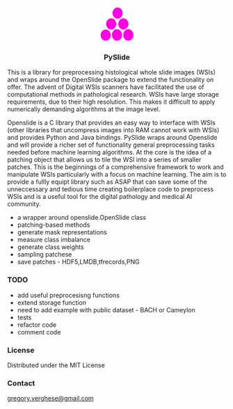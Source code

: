 
<!-- PROJECT LOGO -->
<br />
<p align="center">
  <a href="https://github.com/othneildrew/Best-README-Template">
    <img src="images/logo.png" alt="Logo" width="80" height="80">
  </a>

  <h3 align="center">PySlide</h3>
 
This is a library for preprocessing histological whole slide images (WSIs) and wraps around the OpenSlide package to extend the functionality on offer. The advent of Digital WSIs scanners have facilitated the use of computational methods in pathological research. WSIs have large storage requirements, due to their high resolution. This makes it difficult to apply numerically demanding algorithms at the image level.

Openslide is a C library that provides an easy way to interface with WSIs (other libraries that uncompress images into RAM cannot work with WSIs) and provides Python and Java bindings. PySlide wraps around Openslide and will provide a richer set of functionality general preprocessing tasks needed before machine learning algorithms. At the core is the idea of a patching object that allows us to tile the WSI into a series of smaller patches. This is the beginnings of a comprehensive framework to work and manipulate WSIs particularly with a focus on machine learning. The aim is to provide a fullly equipt library such as ASAP that can save some of the unneccessary and tedious time creating boilerplace code to preprocess WSIs and is a useful tool for the digital pathology and medical AI community.

* a wrapper around openslide.OpenSlide class
* patching-based methods 
* generate mask representations
* measure class imbalance
* generate class weights
* sampling patchese
* save patches - HDF5,LMDB,tfrecords,PNG

### TODO

* add useful preprocesisng functions
* extend storage function
* need to add example with public dataset - BACH or Cameylon
* tests
* refactor code
* comment code

<!-- LICENSE -->
### License

Distributed under the MIT License

<!-- CONTACT -->
### Contact

gregory.verghese@gmail.com






